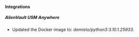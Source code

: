 #### Integrations
##### AlienVault USM Anywhere
- Updated the Docker image to: *demisto/python3:3.10.1.25933*.
